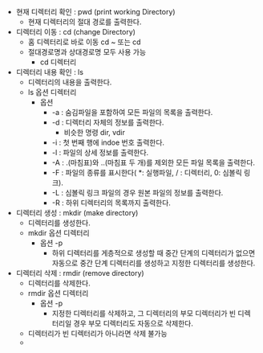 - 현재 디렉터리 확인 : pwd (print working Directory)
	- 현재 디렉터리의 절대 경로를 출력한다.
- 디렉터리 이동 : cd (change Directory)
	- 홈 디렉터리로 바로 이동 cd ~ 또는 cd
	- 절대경로명과 상대경로명 모두 사용 가능
		- cd 디렉터리
- 디렉터리 내용 확인 : ls
	- 디렉터리의 내용을 출력한다. 
	- ls 옵션 디렉터리
		- 옵션 
			- -a : 숨김파일을 포함하여 모든 파일의 목록을 출력한다.
			- -d : 디렉터리 자체의 정보를 출력한다.
				- 비슷한 명령 dir, vdir
			- -i : 첫 번째 행에 indoe 번호 출력한다.
			- -l : 파일의 상세 정보를 출력한다.
			- -A : .(마침표)와 ..(마침표 두 개)를 제외한 모든 파일 목록을 출력한다.
			- -F : 파일의 종류를 표시한다( *: 실행파일, / : 디렉터리, 0: 심볼릭 링크).
			- -L : 심볼릭 링크 파일의 경우 원본 파일의 정보를 출력한다.
			- -R : 하위 디렉터리의 목록까지 출력한다.
- 디렉터리 생성 : mkdir (make directory)
	- 디렉터리를 생성한다.
	- mkdir 옵션 디렉터리
		- 옵션 -p
			- 하위 디렉터리를 게층적으로 생성할 때 중간 단계의 디렉터리가 없으면 자동으로 중간 단계 디렉터리를 생성하고 지정한 디렉터리를 생성한다.
- 디렉터리 삭제 : rmdir (remove directory)
	- 디렉터리를 삭제한다.
	- rmdir 옵션 디렉터리
		- 옵션 -p
			- 지정한 디렉터리를 삭제하고, 그 디렉터리의 부모 디렉터리가 빈 디렉터리일 경우 부모 디렉터리도 자동으로 삭제한다.
	- 디렉터리가 빈 디렉터리가 아니라면 삭제 불가능
	- 